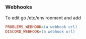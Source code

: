 ### Webhooks
To edit go /etc/environment
and add
```ini
PROBLEMS_WEBHOOK=(a webhook url)
DISCORD_WEBHOOK=(a webhook url)
```

